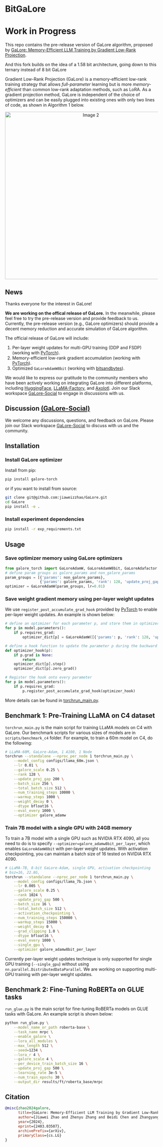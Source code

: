 # BitGaLore

# Work in Progress

This repo contains the pre-release version of GaLore algorithm, proposed by [GaLore: Memory-Efficient LLM Training by Gradient Low-Rank Projection](https://arxiv.org/abs/2403.03507).

And this fork builds on the idea of a 1.58 bit architecture, going down to this ternary instead of 8 bit GaLore

Gradient Low-Rank Projection (GaLore) is a memory-efficient low-rank training strategy that allows *full-parameter* learning but is more *memory-efficient* than common low-rank adaptation methods, such as LoRA.
As a gradient projection method, GaLore is independent of the choice of optimizers and can be easily plugged into existing ones with only two lines of code, as shown in Algorithm 1 below.

<div align="center">
  <img src="imgs/galore_code_box.png" alt="Image 2" style="width: 550px; margin: 0 auto;">
</div>

## News
Thanks everyone for the interest in GaLore! 

**We are working on the offical release of GaLore.** In the meanwhile, please feel free to try the pre-release version and provide feedback to us. Currently, the pre-release version (e.g., GaLore optimizers) should provide a decent memory reduction and accurate simulation of GaLore algorithm. 

The official release of GaLore will include:

1. Per-layer weight updates for multi-GPU training (DDP and FSDP) (working with [PyTorch](https://pytorch.org/)).
2. Memory-efficient low-rank gradient accumulation (working with [PyTorch](https://pytorch.org/)).
3. Optimized `GaLoreAdamW8bit` (working with [bitsandbytes](https://github.com/TimDettmers/bitsandbytes)).

We would like to express our gratitude to the community members who have been actively working on integrating GaLore into different platforms, including [HuggingFace](https://github.com/huggingface/transformers/pull/29588), [LLaMA-Factory](https://github.com/hiyouga/LLaMA-Factory), and [Axolotl](https://github.com/OpenAccess-AI-Collective/axolotl/pull/1370). Join our Slack workspace [GaLore-Social](https://join.slack.com/t/galore-social/shared_invite/zt-2ev152px0-DguuQ5WRTLQjtq2C88HBvQ) to engage in discussions with us.

## Discussion [(GaLore-Social)](https://join.slack.com/t/galore-social/shared_invite/zt-2ev152px0-DguuQ5WRTLQjtq2C88HBvQ)

We welcome any discussions, questions, and feedback on GaLore. Please join our Slack workspace [GaLore-Social](https://join.slack.com/t/galore-social/shared_invite/zt-2ev152px0-DguuQ5WRTLQjtq2C88HBvQ) to discuss with us and the community.


## Installation

### Install GaLore optimizer
Install from pip:
```bash 
pip install galore-torch
```

or if you want to install from source:

```bash
git clone git@github.com:jiaweizzhao/GaLore.git
cd GaLore
pip install -e .
```

### Install experiment dependencies

```bash
pip install -r exp_requirements.txt
```

## Usage

### Save optimizer memory using GaLore optimizers

```python
from galore_torch import GaLoreAdamW, GaLoreAdamW8bit, GaLoreAdafactor
# define param groups as galore_params and non_galore_params
param_groups = [{'params': non_galore_params}, 
                {'params': galore_params, 'rank': 128, 'update_proj_gap': 200, 'scale': 0.25, 'proj_type': 'std'}]
optimizer = GaLoreAdamW(param_groups, lr=0.01)
```
### Save weight gradient memory using per-layer weight updates

We use `register_post_accumulate_grad_hook` provided by [PyTorch](https://pytorch.org/tutorials/intermediate/optimizer_step_in_backward_tutorial.html) to enable per-layer weight updates. An example is shown below:

```python
# define an optimizer for each parameter p, and store them in optimizer_dict
for p in model.parameters():
    if p.requires_grad:
        optimizer_dict[p] = GaLoreAdamW([{'params': p, 'rank': 128, 'update_proj_gap': 200, 'scale': 0.25, 'proj_type': 'std'}], lr=0.01)

# define a hook function to update the parameter p during the backward pass
def optimizer_hook(p):
    if p.grad is None: 
        return
    optimizer_dict[p].step()
    optimizer_dict[p].zero_grad()

# Register the hook onto every parameter
for p in model.parameters():
    if p.requires_grad:
        p.register_post_accumulate_grad_hook(optimizer_hook)
```
More details can be found in [torchrun_main.py](https://github.com/jiaweizzhao/GaLore/blob/a6bc1650984b1c090a4e108d7c0e3109ee7ad844/torchrun_main.py#L334).

## Benchmark 1: Pre-Training LLaMA on C4 dataset
`torchrun_main.py` is the main script for training LLaMA models on C4 with GaLore. Our benchmark scripts for various sizes of models are in `scripts/benchmark_c4` folder.
For example, to train a 60m model on C4, do the following:

```bash
# LLaMA-60M, GaLore-Adam, 1 A100, 1 Node
torchrun --standalone --nproc_per_node 1 torchrun_main.py \
    --model_config configs/llama_60m.json \
    --lr 0.01 \
    --galore_scale 0.25 \
    --rank 128 \
    --update_proj_gap 200 \
    --batch_size 256 \
    --total_batch_size 512 \
    --num_training_steps 10000 \
    --warmup_steps 1000 \
    --weight_decay 0 \
    --dtype bfloat16 \
    --eval_every 1000 \
    --optimizer galore_adamw 
```

### Train 7B model with a single GPU with 24GB memory
To train a 7B model with a single GPU such as NVIDIA RTX 4090, all you need to do is to specify `--optimizer=galore_adamw8bit_per_layer`, which enables `GaLoreAdamW8bit` with per-layer weight updates.
With activation checkpointing, you can maintain a batch size of 16 tested on NVIDIA RTX 4090.

```bash
# LLaMA-7B, 8-bit GaLore-Adam, single GPU, activation checkpointing
# bsz=16, 22.8G, 
torchrun --standalone --nproc_per_node 1 torchrun_main.py \
    --model_config configs/llama_7b.json \
    --lr 0.005 \
    --galore_scale 0.25 \
    --rank 1024 \
    --update_proj_gap 500 \
    --batch_size 16 \
    --total_batch_size 512 \
    --activation_checkpointing \
    --num_training_steps 150000 \
    --warmup_steps 15000 \
    --weight_decay 0 \
    --grad_clipping 1.0 \
    --dtype bfloat16 \
    --eval_every 1000 \
    --single_gpu \
    --optimizer galore_adamw8bit_per_layer
```

Currently per-layer weight updates technique is only supported for single GPU training (`--single_gpu`) without using `nn.parallel.DistributedDataParallel`. We are working on supporting multi-GPU training with per-layer weight updates.

## Benchmark 2: Fine-Tuning RoBERTa on GLUE tasks
`run_glue.py` is the main script for fine-tuning RoBERTa models on GLUE tasks with GaLore. An example script is shown below:

```bash
python run_glue.py \
    --model_name_or_path roberta-base \
    --task_name mrpc \
    --enable_galore \
    --lora_all_modules \
    --max_length 512 \
    --seed=1234 \
    --lora_r 4 \
    --galore_scale 4 \
    --per_device_train_batch_size 16 \
    --update_proj_gap 500 \
    --learning_rate 3e-5 \
    --num_train_epochs 30 \
    --output_dir results/ft/roberta_base/mrpc
```

## Citation
```bibtex
@misc{zhao2024galore,
      title={GaLore: Memory-Efficient LLM Training by Gradient Low-Rank Projection}, 
      author={Jiawei Zhao and Zhenyu Zhang and Beidi Chen and Zhangyang Wang and Anima Anandkumar and Yuandong Tian},
      year={2024},
      eprint={2403.03507},
      archivePrefix={arXiv},
      primaryClass={cs.LG}
}
```
